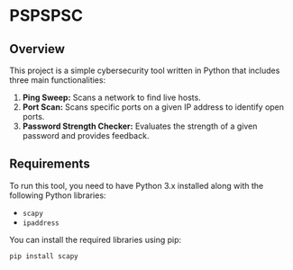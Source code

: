 # PSPSPSC

## Overview
This project is a simple cybersecurity tool written in Python that includes three main functionalities:
1. **Ping Sweep:** Scans a network to find live hosts.
2. **Port Scan:** Scans specific ports on a given IP address to identify open ports.
3. **Password Strength Checker:** Evaluates the strength of a given password and provides feedback.

## Requirements
To run this tool, you need to have Python 3.x installed along with the following Python libraries:
- `scapy`
- `ipaddress`

You can install the required libraries using pip:
```bash
pip install scapy

